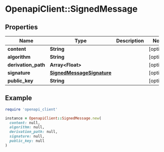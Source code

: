 # OpenapiClient::SignedMessage

## Properties

| Name | Type | Description | Notes |
| ---- | ---- | ----------- | ----- |
| **content** | **String** |  | [optional] |
| **algorithm** | **String** |  | [optional] |
| **derivation_path** | **Array&lt;Float&gt;** |  | [optional] |
| **signature** | [**SignedMessageSignature**](SignedMessageSignature.md) |  | [optional] |
| **public_key** | **String** |  | [optional] |

## Example

```ruby
require 'openapi_client'

instance = OpenapiClient::SignedMessage.new(
  content: null,
  algorithm: null,
  derivation_path: null,
  signature: null,
  public_key: null
)
```

